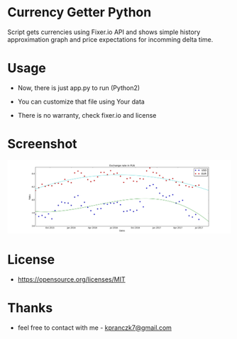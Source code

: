 Currency Getter Python
==========================

Script gets currencies using Fixer.io API and shows simple history approximation graph and price expectations for incomming delta time.


Usage
=====

* Now, there is just app.py to run (Python2)

* You can customize that file using Your data


* There is no warranty, check fixer.io and license

Screenshot
==========
![alt text](https://raw.githubusercontent.com/theowni/currencyGetter-Python/master/pln_example_figure.png "Example PLN rating")



License
=======

* https://opensource.org/licenses/MIT

Thanks
=====
* feel free to contact with me - kpranczk7@gmail.com

